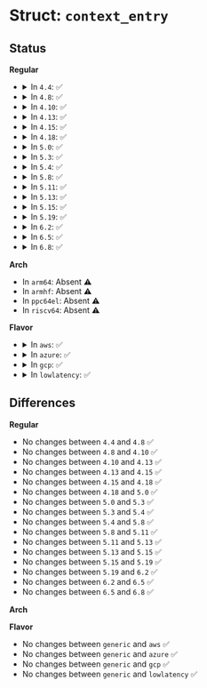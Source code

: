 # Struct: <code>context_entry</code>

## Status
<b>Regular</b>
<ul>
<li>
<details>
<summary>In <code>4.4</code>: ✅</summary>

```c
struct context_entry {
    u64 lo;
    u64 hi;
};
```
</details>
</li>
<li>
<details>
<summary>In <code>4.8</code>: ✅</summary>

```c
struct context_entry {
    u64 lo;
    u64 hi;
};
```
</details>
</li>
<li>
<details>
<summary>In <code>4.10</code>: ✅</summary>

```c
struct context_entry {
    u64 lo;
    u64 hi;
};
```
</details>
</li>
<li>
<details>
<summary>In <code>4.13</code>: ✅</summary>

```c
struct context_entry {
    u64 lo;
    u64 hi;
};
```
</details>
</li>
<li>
<details>
<summary>In <code>4.15</code>: ✅</summary>

```c
struct context_entry {
    u64 lo;
    u64 hi;
};
```
</details>
</li>
<li>
<details>
<summary>In <code>4.18</code>: ✅</summary>

```c
struct context_entry {
    u64 lo;
    u64 hi;
};
```
</details>
</li>
<li>
<details>
<summary>In <code>5.0</code>: ✅</summary>

```c
struct context_entry {
    u64 lo;
    u64 hi;
};
```
</details>
</li>
<li>
<details>
<summary>In <code>5.3</code>: ✅</summary>

```c
struct context_entry {
    u64 lo;
    u64 hi;
};
```
</details>
</li>
<li>
<details>
<summary>In <code>5.4</code>: ✅</summary>

```c
struct context_entry {
    u64 lo;
    u64 hi;
};
```
</details>
</li>
<li>
<details>
<summary>In <code>5.8</code>: ✅</summary>

```c
struct context_entry {
    u64 lo;
    u64 hi;
};
```
</details>
</li>
<li>
<details>
<summary>In <code>5.11</code>: ✅</summary>

```c
struct context_entry {
    u64 lo;
    u64 hi;
};
```
</details>
</li>
<li>
<details>
<summary>In <code>5.13</code>: ✅</summary>

```c
struct context_entry {
    u64 lo;
    u64 hi;
};
```
</details>
</li>
<li>
<details>
<summary>In <code>5.15</code>: ✅</summary>

```c
struct context_entry {
    u64 lo;
    u64 hi;
};
```
</details>
</li>
<li>
<details>
<summary>In <code>5.19</code>: ✅</summary>

```c
struct context_entry {
    u64 lo;
    u64 hi;
};
```
</details>
</li>
<li>
<details>
<summary>In <code>6.2</code>: ✅</summary>

```c
struct context_entry {
    u64 lo;
    u64 hi;
};
```
</details>
</li>
<li>
<details>
<summary>In <code>6.5</code>: ✅</summary>

```c
struct context_entry {
    u64 lo;
    u64 hi;
};
```
</details>
</li>
<li>
<details>
<summary>In <code>6.8</code>: ✅</summary>

```c
struct context_entry {
    u64 lo;
    u64 hi;
};
```
</details>
</li>
</ul>
<b>Arch</b>
<ul>
<li>
In <code>arm64</code>: Absent ⚠️
</li>
<li>
In <code>armhf</code>: Absent ⚠️
</li>
<li>
In <code>ppc64el</code>: Absent ⚠️
</li>
<li>
In <code>riscv64</code>: Absent ⚠️
</li>
</ul>
<b>Flavor</b>
<ul>
<li>
<details>
<summary>In <code>aws</code>: ✅</summary>

```c
struct context_entry {
    u64 lo;
    u64 hi;
};
```
</details>
</li>
<li>
<details>
<summary>In <code>azure</code>: ✅</summary>

```c
struct context_entry {
    u64 lo;
    u64 hi;
};
```
</details>
</li>
<li>
<details>
<summary>In <code>gcp</code>: ✅</summary>

```c
struct context_entry {
    u64 lo;
    u64 hi;
};
```
</details>
</li>
<li>
<details>
<summary>In <code>lowlatency</code>: ✅</summary>

```c
struct context_entry {
    u64 lo;
    u64 hi;
};
```
</details>
</li>
</ul>

## Differences
<b>Regular</b>
<ul>
<li>
No changes between <code>4.4</code> and <code>4.8</code> ✅
</li>
<li>
No changes between <code>4.8</code> and <code>4.10</code> ✅
</li>
<li>
No changes between <code>4.10</code> and <code>4.13</code> ✅
</li>
<li>
No changes between <code>4.13</code> and <code>4.15</code> ✅
</li>
<li>
No changes between <code>4.15</code> and <code>4.18</code> ✅
</li>
<li>
No changes between <code>4.18</code> and <code>5.0</code> ✅
</li>
<li>
No changes between <code>5.0</code> and <code>5.3</code> ✅
</li>
<li>
No changes between <code>5.3</code> and <code>5.4</code> ✅
</li>
<li>
No changes between <code>5.4</code> and <code>5.8</code> ✅
</li>
<li>
No changes between <code>5.8</code> and <code>5.11</code> ✅
</li>
<li>
No changes between <code>5.11</code> and <code>5.13</code> ✅
</li>
<li>
No changes between <code>5.13</code> and <code>5.15</code> ✅
</li>
<li>
No changes between <code>5.15</code> and <code>5.19</code> ✅
</li>
<li>
No changes between <code>5.19</code> and <code>6.2</code> ✅
</li>
<li>
No changes between <code>6.2</code> and <code>6.5</code> ✅
</li>
<li>
No changes between <code>6.5</code> and <code>6.8</code> ✅
</li>
</ul>
<b>Arch</b>
<ul>
</ul>
<b>Flavor</b>
<ul>
<li>
No changes between <code>generic</code> and <code>aws</code> ✅
</li>
<li>
No changes between <code>generic</code> and <code>azure</code> ✅
</li>
<li>
No changes between <code>generic</code> and <code>gcp</code> ✅
</li>
<li>
No changes between <code>generic</code> and <code>lowlatency</code> ✅
</li>
</ul>
